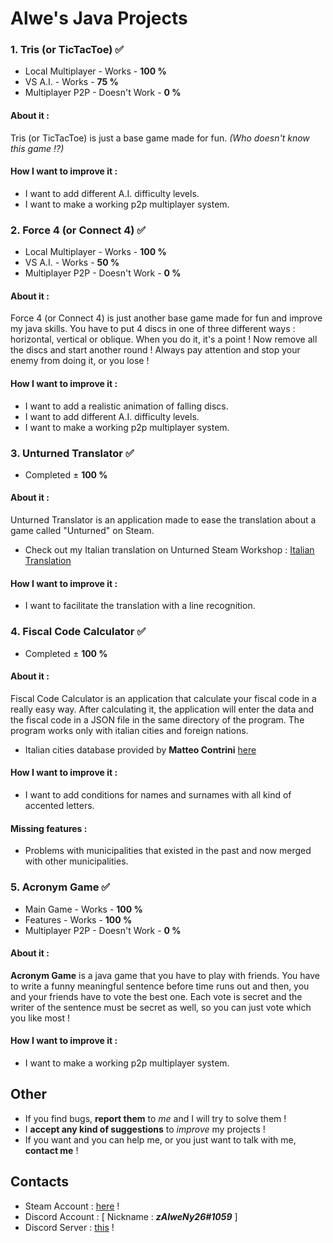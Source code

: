 # Alwe's Java Projects
### 1. Tris (or TicTacToe) :white_check_mark:
   - Local Multiplayer - Works - **100 %**
   - VS A.I. - Works - **75 %**
   - Multiplayer P2P - Doesn't Work - **0 %**
    
   #### About it :
   Tris (or TicTacToe) is just a base game made for fun. _(Who doesn't know this game !?)_
   
   #### How I want to improve it :
   - I want to add different A.I. difficulty levels.
   - I want to make a working p2p multiplayer system.
    
### 2. Force 4 (or Connect 4) :white_check_mark:
   - Local Multiplayer - Works - **100 %**
   - VS A.I. - Works - **50 %**
   - Multiplayer P2P - Doesn't Work - **0 %**
    
   #### About it :
   Force 4 (or Connect 4) is just another base game made for fun and improve my java skills. You have to put 4 discs in one of three different ways : horizontal, vertical or oblique. When you do it, it's a point ! Now remove all the discs and start another round ! Always pay attention and stop your enemy from doing it, or you lose !
   
   #### How I want to improve it :
   - I want to add a realistic animation of falling discs.
   - I want to add different A.I. difficulty levels.
   - I want to make a working p2p multiplayer system.
    
### 3. Unturned Translator :white_check_mark:
   - Completed ± **100 %**
    
   #### About it :
   Unturned Translator is an application made to ease the translation about a game called "Unturned" on Steam.
   - Check out my Italian translation on Unturned Steam Workshop : [Italian Translation](https://steamcommunity.com/sharedfiles/filedetails/?id=1080625737)
   
   #### How I want to improve it :
   - I want to facilitate the translation with a line recognition.

### 4. Fiscal Code Calculator :white_check_mark:
   - Completed ± **100 %**
   
   #### About it :
   Fiscal Code Calculator is an application that calculate your fiscal code in a really easy way.
   After calculating it, the application will enter the data and the fiscal code in a JSON file in the same directory of the        program. The program works only with italian cities and foreign nations.
   - Italian cities database provided by **Matteo Contrini** [here](https://github.com/matteocontrini/comuni-json)
   
   #### How I want to improve it :
   - I want to add conditions for names and surnames with all kind of accented letters.
   
   #### Missing features :
   - Problems with municipalities that existed in the past and now merged with other municipalities.
   
### 5. Acronym Game :white_check_mark:
   - Main Game - Works - **100 %**
   - Features - Works - **100 %**
   - Multiplayer P2P - Doesn't Work - **0 %**
   
   #### About it :
   **Acronym Game** is a java game that you have to play with friends. You have to write a funny meaningful sentence before time runs out and then, you and your friends have to vote the best one. Each vote is secret and the writer of the sentence must be secret as well, so you can just vote which you like most !
   
   #### How I want to improve it :
   - I want to make a working p2p multiplayer system.
   
## Other

- If you find bugs, **report them** to _me_ and I will try to solve them !
- I **accept any kind of suggestions** to _improve_ my projects !
- If you want and you can help me, or you just want to talk with me, **contact me** ! 

## Contacts 
- Steam Account : [here](https://steamcommunity.com/id/zalweny26) !
- Discord Account : [ Nickname : **_zAlweNy26#1059_** ]
- Discord Server : [this](https://discord.gg/cM3C8Qm) !
